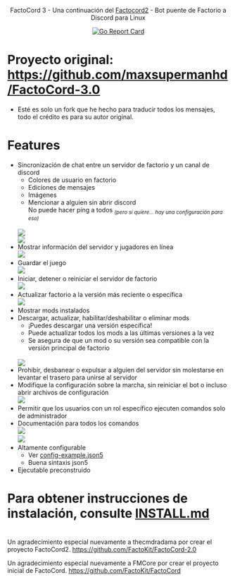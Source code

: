 <p align="center">FactoCord 3 - Una continuación del <a href="https://github.com/thecmdradama/FactoCord-2.0">Factocord2</a> - Bot puente de Factorio a Discord para Linux</p>
<p align="center">
<a href="https://goreportcard.com/report/github.com/thecmdradama/FactoCord-2.0"><img src="https://goreportcard.com/badge/github.com/thecmdradama/FactoCord-2.0" alt="Go Report Card"></a>
</p>

# Proyecto original: https://github.com/maxsupermanhd/FactoCord-3.0
* Esté es solo un fork que he hecho para traducir todos los mensajes, todo el crédito es para su autor original.

# Features
* Sincronización de chat entre un servidor de factorio y un canal de discord
    * Colores de usuario en factorio
    * Ediciones de mensajes
    * Imágenes
    * Mencionar a alguien sin abrir discord<br>
      No puede hacer ping a todos _<sub>(pero si quiere... hay una configuración para eso)</sub>_
   <br>
   <img src="https://i.imgur.com/35pRKPl.png"/><br>
   <img src="https://i.imgur.com/O92ehgL.png"/>
 * Mostrar información del servidor y jugadores en línea<br>
    <img src="https://i.imgur.com/3UMODTO.png"/>
  * Guardar el juego<br>
    <img src="https://i.imgur.com/vqUWhMq.png"/>
  * Iniciar, detener o reiniciar el servidor de factorio<br>
    <img src="https://i.imgur.com/rtHYHeQ.png"/>
  * Actualizar factorio a la versión más reciente o específica<br>
    <img src="https://i.imgur.com/R7yu78Z.gif"/>
  * Mostrar mods instalados
  * Descargar, actualizar, habilitar/deshabilitar o eliminar mods
    * ¡Puedes descargar una versión específica!
    * Puede actualizar todos los mods a las últimas versiones a la vez
    * Se asegura de que un mod o su versión sea compatible con la versión principal de factorio
    <br>
    <img src="https://i.imgur.com/LM111dY.gif"/>
  * Prohibir, desbanear o expulsar a alguien del servidor sin molestarse en levantar el trasero para unirse al servidor
  * Modifique la configuración sobre la marcha, sin reiniciar el bot o incluso abrir archivos de configuración
    <br>
    <img src="https://i.imgur.com/dTZgRKu.png"/>
  * Permitir que los usuarios con un rol específico ejecuten comandos solo de administrador
  * Documentación para todos los comandos
    <br>
    <img src="https://i.imgur.com/miNV86C.png"/><br>
    <img src="https://i.imgur.com/WfUG4qE.png"/>
  * Altamente configurable
    * Ver [config-example.json5](config-example.json5)
    * Buena sintaxis json5
  * Ejecutable preconstruido

# Para obtener instrucciones de instalación, consulte [INSTALL.md](https://github.com/rhodwulf/FactoCord-3.0/blob/master/INSTALL.md)

#

Un agradecimiento especial nuevamente a thecmdradama por crear el proyecto FactoCord2. https://github.com/FactoKit/FactoCord-2.0

Un agradecimiento especial nuevamente a FMCore por crear el proyecto inicial de FactoCord. https://github.com/FactoKit/FactoCord
